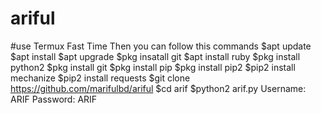 # ariful
#use Termux Fast Time Then you can follow this commands  $apt update $apt install $apt upgrade $pkg insatall git $apt install ruby $pkg install python2 $pkg install git $pkg install pip $pkg install pip2 $pip2 install mechanize $pip2 install requests $git clone https://github.com/marifulbd/ariful $cd arif $python2 arif.py  Username: ARIF Password: ARIF
